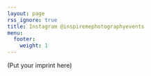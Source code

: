 ```yaml
---
layout: page
rss_ignore: true
title: Instagram @inspiremephotographyevents
menu:
  footer:
    weight: 1
---
```


(Put your imprint here)
